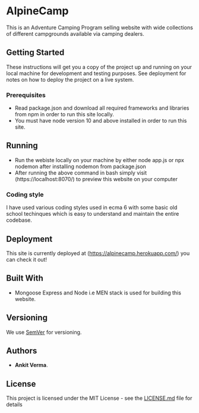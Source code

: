 # AlpineCamp

This is an Adventure Camping Program selling website with wide collections of different campgrounds available via camping dealers.

## Getting Started

These instructions will get you a copy of the project up and running on your local machine for development and testing purposes. See deployment for notes on how to deploy the project on a live system.

### Prerequisites

* Read package.json and download all required frameworks and libraries from npm in order to run this site locally.
* You must have node version 10 and above installed in order to run this site.

## Running

* Run the webiste locally on your machine by either node app.js or npx nodemon after installing nodemon from package.json
* After running the above command in bash simply visit (https://localhost:8070/) to preview this website on your computer

### Coding style 

I have used various coding styles used in ecma 6 with some basic old school techinques which is easy to understand and maintain the entire codebase.

## Deployment

This site is currently deployed at (https://alpinecamp.herokuapp.com/) you can check it out! 

## Built With

* Mongoose Express and Node i.e MEN stack is used for building this website.

## Versioning

We use [SemVer](http://semver.org/) for versioning. 

## Authors

* **Ankit Verma**.

## License

This project is licensed under the MIT License - see the [LICENSE.md](LICENSE.md) file for details
